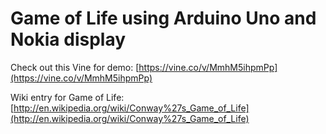 # Game of Life using Arduino Uno and Nokia display

Check out this Vine for demo: [https://vine.co/v/MmhM5ihpmPp](https://vine.co/v/MmhM5ihpmPp)

Wiki entry for Game of Life: [http://en.wikipedia.org/wiki/Conway%27s_Game_of_Life](http://en.wikipedia.org/wiki/Conway%27s_Game_of_Life)

